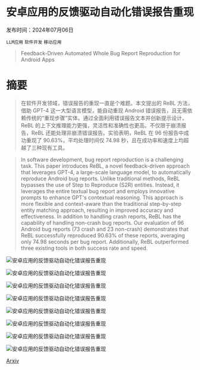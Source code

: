 # 安卓应用的反馈驱动自动化错误报告重现

发布时间：2024年07月06日

`LLM应用` `软件开发` `移动应用`

> Feedback-Driven Automated Whole Bug Report Reproduction for Android Apps

# 摘要

> 在软件开发领域，错误报告的重现一直是个难题。本文提出的 ReBL 方法，借助 GPT-4 这一大型语言模型，能自动重现 Android 错误报告，且无需依赖传统的“重现步骤”实体。通过全面利用错误报告文本并创新提示设计，ReBL 的上下文推理能力更强，灵活性和准确性也更高。不仅限于崩溃报告，ReBL 还能处理非崩溃错误报告。实验表明，ReBL 在 96 份报告中成功重现了 90.63%，平均处理时间仅 74.98 秒，且在成功率和速度上均超越了三种现有工具。

> In software development, bug report reproduction is a challenging task. This paper introduces ReBL, a novel feedback-driven approach that leverages GPT-4, a large-scale language model, to automatically reproduce Android bug reports. Unlike traditional methods, ReBL bypasses the use of Step to Reproduce (S2R) entities. Instead, it leverages the entire textual bug report and employs innovative prompts to enhance GPT's contextual reasoning. This approach is more flexible and context-aware than the traditional step-by-step entity matching approach, resulting in improved accuracy and effectiveness. In addition to handling crash reports, ReBL has the capability of handling non-crash bug reports. Our evaluation of 96 Android bug reports (73 crash and 23 non-crash) demonstrates that ReBL successfully reproduced 90.63% of these reports, averaging only 74.98 seconds per bug report. Additionally, ReBL outperformed three existing tools in both success rate and speed.

![安卓应用的反馈驱动自动化错误报告重现](../../../paper_images/2407.05165/moti.png)

![安卓应用的反馈驱动自动化错误报告重现](../../../paper_images/2407.05165/fill_blan_1.png)

![安卓应用的反馈驱动自动化错误报告重现](../../../paper_images/2407.05165/fill_blank_2.png)

![安卓应用的反馈驱动自动化错误报告重现](../../../paper_images/2407.05165/overview2.png)

![安卓应用的反馈驱动自动化错误报告重现](../../../paper_images/2407.05165/ui2.png)

![安卓应用的反馈驱动自动化错误报告重现](../../../paper_images/2407.05165/group2.png)

![安卓应用的反馈驱动自动化错误报告重现](../../../paper_images/2407.05165/non-crash.png)

![安卓应用的反馈驱动自动化错误报告重现](../../../paper_images/2407.05165/examples.png)

[Arxiv](https://arxiv.org/abs/2407.05165)